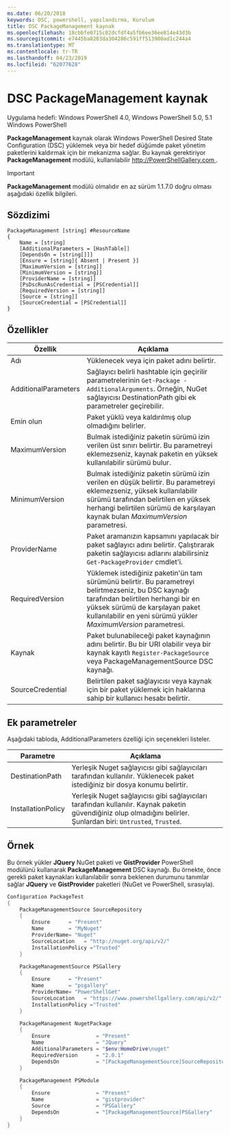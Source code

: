```yaml
---
ms.date: 06/20/2018
keywords: DSC, powershell, yapılandırma, Kurulum
title: DSC PackageManagement kaynak
ms.openlocfilehash: 18cbbfe0715c82dcfdf4a5fb6ee36ee814e43d3b
ms.sourcegitcommit: e7445ba8203da304286c591ff513900ad1c244a4
ms.translationtype: MT
ms.contentlocale: tr-TR
ms.lasthandoff: 04/23/2019
ms.locfileid: "62077628"
---
```

# <a name="dsc-packagemanagement-resource"></a>DSC PackageManagement kaynak

Uygulama hedefi: Windows PowerShell 4.0, Windows PowerShell 5.0, 5.1 Windows PowerShell

**PackageManagement** kaynak olarak Windows PowerShell Desired State Configuration (DSC) yüklemek veya bir hedef düğümde paket yönetim paketlerini kaldırmak için bir mekanizma sağlar. Bu kaynak gerektiriyor **PackageManagement** modülü, kullanılabilir [ http://PowerShellGallery.com ](http://PowerShellGallery.com).

> [!IMPORTANT]
> **PackageManagement** modülü olmalıdır en az sürüm 1.1.7.0 doğru olması aşağıdaki özellik bilgileri.

## <a name="syntax"></a>Sözdizimi

```
PackageManagement [string] #ResourceName
{
    Name = [string]
    [AdditionalParameters = [HashTable]]
    [DependsOn = [string[]]]
    [Ensure = [string]{ Absent | Present }]
    [MaximumVersion = [string]]
    [MinimumVersion = [string]]
    [ProviderName = [string]]
    [PsDscRunAsCredential = [PSCredential]]
    [RequiredVersion = [string]]
    [Source = [string]]
    [SourceCredential = [PSCredential]]
}
```

## <a name="properties"></a>Özellikler

| Özellik | Açıklama |
| --- | --- |
| Adı| Yüklenecek veya için paket adını belirtir.|
| AdditionalParameters| Sağlayıcı belirli hashtable için geçirilir parametrelerinin `Get-Package -AdditionalArguments`. Örneğin, NuGet sağlayıcısı DestinationPath gibi ek parametreler geçirebilir.|
| Emin olun| Paket yüklü veya kaldırılmış olup olmadığını belirler.|
| MaximumVersion|Bulmak istediğiniz paketin sürümü izin verilen üst sınırı belirtir. Bu parametreyi eklemezseniz, kaynak paketin en yüksek kullanılabilir sürümü bulur.|
| MinimumVersion|Bulmak istediğiniz paketin sürümü izin verilen en düşük belirtir. Bu parametreyi eklemezseniz, yüksek kullanılabilir sürümü tarafından belirtilen en yüksek herhangi belirtilen sürümü de karşılayan kaynak bulan _MaximumVersion_ parametresi.|
| ProviderName| Paket aramanızın kapsamını yapılacak bir paket sağlayıcı adını belirtir. Çalıştırarak paketin sağlayıcısı adlarını alabilirsiniz `Get-PackageProvider` cmdlet'i.|
| RequiredVersion| Yüklemek istediğiniz paketin'ün tam sürümünü belirtir. Bu parametreyi belirtmezseniz, bu DSC kaynağı tarafından belirtilen herhangi bir en yüksek sürümü de karşılayan paket kullanılabilir en yeni sürümü yükler _MaximumVersion_ parametresi.|
| Kaynak| Paket bulunabileceği paket kaynağının adını belirtir. Bu bir URI olabilir veya bir kaynak kayıtlı `Register-PackageSource` veya PackageManagementSource DSC kaynağı.|
| SourceCredential | Belirtilen paket sağlayıcısı veya kaynak için bir paket yüklemek için haklarına sahip bir kullanıcı hesabı belirtir.|

## <a name="additional-parameters"></a>Ek parametreler

Aşağıdaki tabloda, AdditionalParameters özelliği için seçenekleri listeler.

| Parametre | Açıklama |
| --- | --- |
| DestinationPath| Yerleşik Nuget sağlayıcısı gibi sağlayıcıları tarafından kullanılır. Yüklenecek paket istediğiniz bir dosya konumu belirtir.|
| InstallationPolicy| Yerleşik Nuget sağlayıcısı gibi sağlayıcıları tarafından kullanılır. Kaynak paketin güvendiğiniz olup olmadığını belirler. Şunlardan biri: `Untrusted`, `Trusted`.|

## <a name="example"></a>Örnek

Bu örnek yükler **JQuery** NuGet paketi ve **GistProvider** PowerShell modülünü kullanarak **PackageManagement** DSC kaynağı. Bu örnekte, önce gerekli paket kaynakları kullanılabilir sonra beklenen durumunu tanımlar sağlar **JQuery** ve **GistProvider** paketleri (NuGet ve PowerShell, sırasıyla).

```powershell
Configuration PackageTest
{
    PackageManagementSource SourceRepository
    {
        Ensure      = "Present"
        Name        = "MyNuget"
        ProviderName= "Nuget"
        SourceLocation   = "http://nuget.org/api/v2/"
        InstallationPolicy ="Trusted"
    }

    PackageManagementSource PSGallery
    {
        Ensure      = "Present"
        Name        = "psgallery"
        ProviderName= "PowerShellGet"
        SourceLocation   = "https://www.powershellgallery.com/api/v2/"
        InstallationPolicy ="Trusted"
    }

    PackageManagement NugetPackage
    {
        Ensure               = "Present"
        Name                 = "JQuery"
        AdditionalParameters = "$env:HomeDrive\nuget"
        RequiredVersion      = "2.0.1"
        DependsOn            = "[PackageManagementSource]SourceRepository"
    }

    PackageManagement PSModule
    {
        Ensure               = "Present"
        Name                 = "gistprovider"
        Source               = "PSGallery"
        DependsOn            = "[PackageManagementSource]PSGallery"
    }
}
```